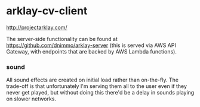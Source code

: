 # arklay-cv-client

http://projectarklay.com/

The server-side functionality can be found at https://github.com/dnimmo/arklay-server (this is served via AWS API Gateway, with endpoints that are backed by AWS Lambda functions).


### sound

All sound effects are created on initial load rather than on-the-fly. The trade-off is that unfortunately I'm serving them all to the user even if they never get played, but without doing this there'd be a delay in sounds playing on slower networks.
